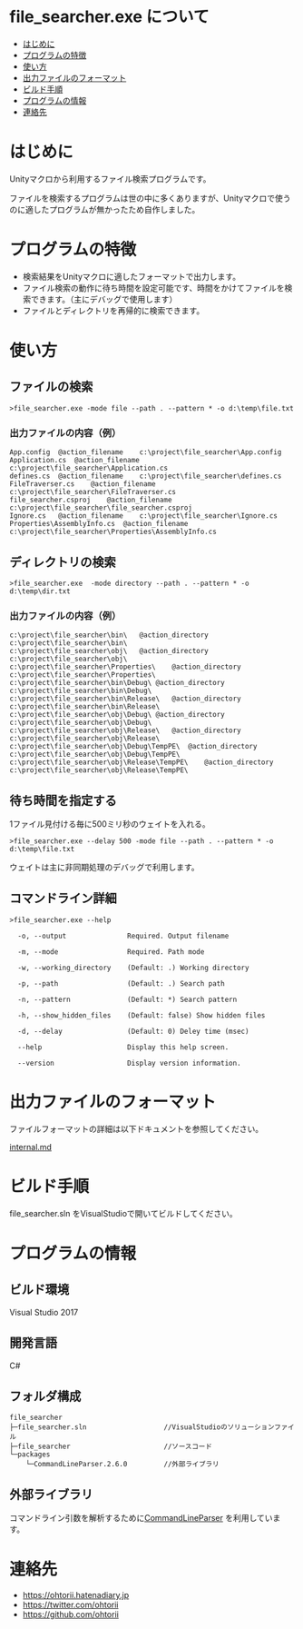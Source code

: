 ﻿# file_searcher.exe について

- [はじめに](#はじめに)
- [プログラムの特徴](#プログラムの特徴)
- [使い方](#使い方)
- [出力ファイルのフォーマット](#出力ファイルのフォーマット)
- [ビルド手順](#ビルド手順)
- [プログラムの情報](#プログラムの情報)
- [連絡先](#連絡先)


# はじめに

Unityマクロから利用するファイル検索プログラムです。

ファイルを検索するプログラムは世の中に多くありますが、Unityマクロで使うのに適したプログラムが無かったため自作しました。


# プログラムの特徴
- 検索結果をUnityマクロに適したフォーマットで出力します。
- ファイル検索の動作に待ち時間を設定可能です、時間をかけてファイルを検索できます。（主にデバッグで使用します）
- ファイルとディレクトリを再帰的に検索できます。


# 使い方

## ファイルの検索

	>file_searcher.exe -mode file --path . --pattern * -o d:\temp\file.txt 

### 出力ファイルの内容（例）

	App.config	@action_filename	c:\project\file_searcher\App.config
	Application.cs	@action_filename	c:\project\file_searcher\Application.cs
	defines.cs	@action_filename	c:\project\file_searcher\defines.cs
	FileTraverser.cs	@action_filename	c:\project\file_searcher\FileTraverser.cs
	file_searcher.csproj	@action_filename	c:\project\file_searcher\file_searcher.csproj
	Ignore.cs	@action_filename	c:\project\file_searcher\Ignore.cs
	Properties\AssemblyInfo.cs	@action_filename	c:\project\file_searcher\Properties\AssemblyInfo.cs


## ディレクトリの検索

	>file_searcher.exe  -mode directory --path . --pattern * -o d:\temp\dir.txt 

### 出力ファイルの内容（例）

	c:\project\file_searcher\bin\	@action_directory	c:\project\file_searcher\bin\
	c:\project\file_searcher\obj\	@action_directory	c:\project\file_searcher\obj\
	c:\project\file_searcher\Properties\	@action_directory	c:\project\file_searcher\Properties\
	c:\project\file_searcher\bin\Debug\	@action_directory	c:\project\file_searcher\bin\Debug\
	c:\project\file_searcher\bin\Release\	@action_directory	c:\project\file_searcher\bin\Release\
	c:\project\file_searcher\obj\Debug\	@action_directory	c:\project\file_searcher\obj\Debug\
	c:\project\file_searcher\obj\Release\	@action_directory	c:\project\file_searcher\obj\Release\
	c:\project\file_searcher\obj\Debug\TempPE\	@action_directory	c:\project\file_searcher\obj\Debug\TempPE\
	c:\project\file_searcher\obj\Release\TempPE\	@action_directory	c:\project\file_searcher\obj\Release\TempPE\


## 待ち時間を指定する

1ファイル見付ける毎に500ミリ秒のウェイトを入れる。

	>file_searcher.exe --delay 500 -mode file --path . --pattern * -o d:\temp\file.txt 

ウェイトは主に非同期処理のデバッグで利用します。


## コマンドライン詳細

	>file_searcher.exe --help

	  -o, --output               Required. Output filename

	  -m, --mode                 Required. Path mode

	  -w, --working_directory    (Default: .) Working directory

	  -p, --path                 (Default: .) Search path

	  -n, --pattern              (Default: *) Search pattern

	  -h, --show_hidden_files    (Default: false) Show hidden files

	  -d, --delay                (Default: 0) Deley time (msec)

	  --help                     Display this help screen.

	  --version                  Display version information.


# 出力ファイルのフォーマット

ファイルフォーマットの詳細は以下ドキュメントを参照してください。

[internal.md](internal.md)


# ビルド手順

file_searcher.sln をVisualStudioで開いてビルドしてください。


# プログラムの情報

## ビルド環境

Visual Studio 2017

## 開発言語

C#

## フォルダ構成

	file_searcher
	├─file_searcher.sln                   //VisualStudioのソリューションファイル
	├─file_searcher                       //ソースコード
	└─packages
	    └─CommandLineParser.2.6.0         //外部ライブラリ


## 外部ライブラリ

コマンドライン引数を解析するために[CommandLineParser](https://www.nuget.org/packages/CommandLineParser/)
を利用しています。


# 連絡先

- <https://ohtorii.hatenadiary.jp>
- <https://twitter.com/ohtorii>
- <https://github.com/ohtorii>
